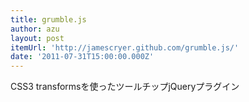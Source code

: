 ```yaml
---
title: grumble.js
author: azu
layout: post
itemUrl: 'http://jamescryer.github.com/grumble.js/'
date: '2011-07-31T15:00:00.000Z'
---
```

CSS3 transformsを使ったツールチップjQueryプラグイン

